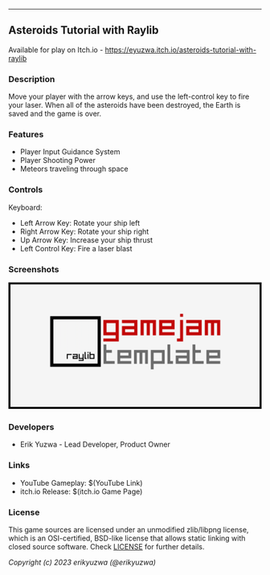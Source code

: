 -----------------------------------

## Asteroids Tutorial with Raylib

Available for play on Itch.io - https://eyuzwa.itch.io/asteroids-tutorial-with-raylib

### Description

Move your player with the arrow keys, and use the left-control key to fire your laser. When
all of the asteroids have been destroyed, the Earth is saved and the game is over.

### Features

 - Player Input Guidance System
 - Player Shooting Power
 - Meteors traveling through space

### Controls

Keyboard:
 - Left Arrow Key: Rotate your ship left
 - Right Arrow Key: Rotate your ship right
 - Up Arrow Key: Increase your ship thrust
 - Left Control Key: Fire a laser blast

### Screenshots

![Asteroids](screenshots/screenshot000.png "Asteroids!")

### Developers

 - Erik Yuzwa - Lead Developer, Product Owner

### Links

 - YouTube Gameplay: $(YouTube Link)
 - itch.io Release: $(itch.io Game Page)

### License

This game sources are licensed under an unmodified zlib/libpng license, which is an OSI-certified, BSD-like license that allows static linking with closed source software. Check [LICENSE](LICENSE) for further details.

*Copyright (c) 2023 erikyuzwa (@erikyuzwa)*
